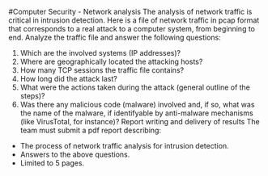 #Computer Security - Network analysis
The analysis of network traffic is critical in intrusion detection. Here is a file of network traffic in pcap format that corresponds to a real attack to a computer system, from beginning to end. Analyze the traffic file and answer the following questions:
1. Which are the involved systems (IP addresses)?
2. Where are geographically located the attacking hosts?
3. How many TCP sessions the traffic file contains?
4. How long did the attack last?
5. What were the actions taken during the attack (general outline of the steps)?
6. Was there any malicious code (malware) involved and, if so, what was the name of the malware, if identifyable by anti-malware mechanisms (like VirusTotal, for instance)?
Report writing and delivery of results
The team must submit a pdf report describing:
- The process of network traffic analysis for intrusion detection.
- Answers to the above questions.
- Limited to 5 pages.

